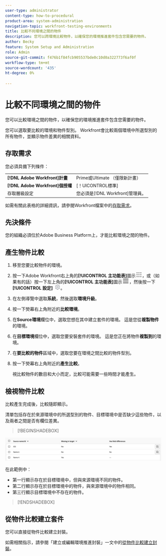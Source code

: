 ```yaml
---
user-type: administrator
content-type: how-to-procedural
product-area: system-administration
navigation-topic: workfront-testing-environments
title: 比較不同環境之間的物件
description: 您可以跨環境比較物件，以確保您的環境推進套件包含您需要的物件。
author: Becky
feature: System Setup and Administration
role: Admin
source-git-commit: f476b1f84fcb905537bde0c10d0a322773f6af0f
workflow-type: tm+mt
source-wordcount: '435'
ht-degree: 0%

---
```


# 比較不同環境之間的物件

您可以比較環境之間的物件，以確保您的環境推進套件包含您需要的物件。

您可以選取要比較的環境和物件型別。 Workfront會比較兩個環境中所選型別的所有物件，並顯示物件差異的相關資料。

## 存取需求

您必須具備下列條件：

<table>
  <tr>
   <td><strong>[!DNL Adobe Workfront]計畫</strong>
   </td>
   <td> Prime或Ultimate （僅限新計畫）
   </td>
  </tr>
  <tr>
   <td><strong>[!DNL Adobe Workfront]個授權</strong>
   </td>
   <td> [！UICONTROL標準]
   </td>
  </tr>
   <tr>
   <td>存取層級設定
   </td>
   <td>您必須是[!DNL Workfront]管理員。
   </td>
  </tr>
</table>

如需有關此表格的詳細資訊，請參閱Workfront檔案中的[存取需求](/help/quicksilver/administration-and-setup/add-users/access-levels-and-object-permissions/access-level-requirements-in-documentation.md)。

## 先決條件

您的組織必須位於Adobe Business Platform上，才能比較環境之間的物件。

## 產生物件比較

1. 移至您要比較物件的環境。
1. 按一下Adobe Workfront右上角的&#x200B;**[!UICONTROL 主功能表]**&#x200B;圖示![主功能表](/help/_includes/assets/main-menu-icon.png)，或（如果有的話）按一下左上角的&#x200B;**[!UICONTROL 主功能表]**&#x200B;圖示![主功能表](/help/_includes/assets/main-menu-icon-left-nav.png)，然後按一下&#x200B;**[!UICONTROL 設定]** ![設定圖示](/help/_includes/assets/gear-icon-setup.png)。
1. 在左側導覽中選取&#x200B;**系統**，然後選取&#x200B;**環境升級**。
1. 按一下熒幕右上角附近的&#x200B;**比較環境**。
1. 在&#x200B;**Source環境**&#x200B;欄位中，選取您想在其中建立套件的環境。 這是您從&#x200B;**複製物件**&#x200B;的環境。
1. 在&#x200B;**目標環境**&#x200B;欄位中，選取您要安裝套件的環境。 這是您正在將物件&#x200B;**複製到**&#x200B;的環境。
1. 在&#x200B;**要比較的物件**&#x200B;區域中，選取您要在環境之間比較的物件型別。
1. 按一下熒幕右上角附近的&#x200B;**產生比較**。

   視比較物件的數目和大小而定，比較可能需要一些時間才能產生。

## 檢視物件比較

比較產生完成後，比較隨即顯示。

清單包括存在於來源環境中的所選型別的物件、目標環境中是否缺少這些物件，以及兩者之間是否有欄位差異。

>[!BEGINSHADEBOX]

![比較範例](assets/environment-promotion-comparison.png)

在此範例中：

* 第一行顯示存在於目標環境中，但與來源環境不同的物件。
* 第二行顯示存在於目標環境中的物件，與來源環境中的物件相同。
* 第三行顯示目標環境中不存在的物件。

>[!ENDSHADEBOX]

## 從物件比較建立套件

您可以直接從物件比較建立封裝。

如需相關指示，請參閱「建立或編輯環境推進封裝」一文中的[從物件比較建立封裝](/help/quicksilver/administration-and-setup/set-up-workfront/workfront-testing-environments/environment-promotion-create-package.md#create-a-package-from-an-object-comparison)。
